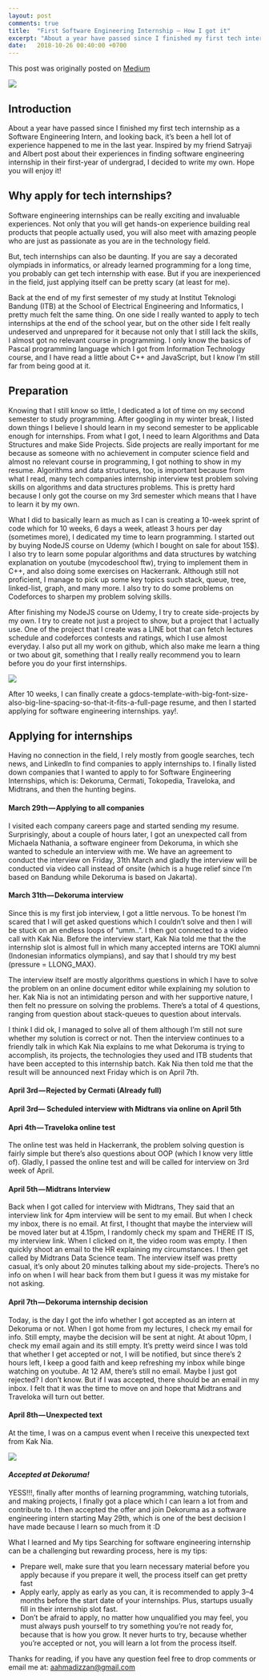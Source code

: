 ```yaml
---
layout: post
comments: true
title:  "First Software Engineering Internship — How I got it"
excerpt: "About a year have passed since I finished my first tech internship as a Software Engineering Intern, and looking back, it’s been a hell lot of experience happened to me in the last year."
date:   2018-10-26 00:40:00 +0700
---
```


This post was originally posted on [Medium](https://medium.com/@ahmadizzan/first-software-engineering-internship-how-i-got-it-48107c555444)

<img src="/assets/dekoruma_engineering_team.jpeg">


## Introduction
About a year have passed since I finished my first tech internship as a Software Engineering Intern, and looking back, it’s been a hell lot of experience happened to me in the last year. Inspired by my friend Satryaji and Albert post about their experiences in finding software engineering internship in their first-year of undergrad, I decided to write my own. Hope you will enjoy it!

## Why apply for tech internships?
Software engineering internships can be really exciting and invaluable experiences. Not only that you will get hands-on experience building real products that people actually used, you will also meet with amazing people who are just as passionate as you are in the technology field.

But, tech internships can also be daunting. If you are say a decorated olympiads in informatics, or already learned programming for a long time, you probably can get tech internship with ease. But if you are inexperienced in the field, just applying itself can be pretty scary (at least for me).

Back at the end of my first semester of my study at Institut Teknologi Bandung (ITB) at the School of Electrical Engineering and Informatics, I pretty much felt the same thing. On one side I really wanted to apply to tech internships at the end of the school year, but on the other side I felt really undeserved and unprepared for it because not only that I still lack the skills, I almost got no relevant course in programming. I only know the basics of Pascal programming language which I got from Information Technology course, and I have read a little about C++ and JavaScript, but I know I’m still far from being good at it.

## Preparation
Knowing that I still know so little, I dedicated a lot of time on my second semester to study programming. After googling in my winter break, I listed down things I believe I should learn in my second semester to be applicable enough for internships. From what I got, I need to learn Algorithms and Data Structures and make Side Projects. Side projects are really important for me because as someone with no achievement in computer science field and almost no relevant course in programming, I got nothing to show in my resume. Algorithms and data structures, too, is important because from what I read, many tech companies internship interview test problem solving skills on algorithms and data structures problems. This is pretty hard because I only got the course on my 3rd semester which means that I have to learn it by my own.

What I did to basically learn as much as I can is creating a 10-week sprint of code which for 10 weeks, 6 days a week, atleast 3 hours per day (sometimes more), I dedicated my time to learn programming. I started out by buying NodeJS course on Udemy (which I bought on sale for about 15$). I also try to learn some popular algorithms and data structures by watching explanation on youtube (mycodeschool ftw), trying to implement them in C++, and also doing some exercises on Hackerrank. Although still not proficient, I manage to pick up some key topics such stack, queue, tree, linked-list, graph, and many more. I also try to do some problems on Codeforces to sharpen my problem solving skills.

After finishing my NodeJS course on Udemy, I try to create side-projects by my own. I try to create not just a project to show, but a project that I actually use. One of the project that I create was a LINE bot that can fetch lectures schedule and codeforces contests and ratings, which I use almost everyday. I also put all my work on github, which also make me learn a thing or two about git, something that I really really recommend you to learn before you do your first internships.

<img src="/assets/personal_line_bot.jpeg">

After 10 weeks, I can finally create a gdocs-template-with-big-font-size-also-big-line-spacing-so-that-it-fits-a-full-page resume, and then I started applying for software engineering internships. yay!.

## Applying for internships
Having no connection in the field, I rely mostly from google searches, tech news, and LinkedIn to find companies to apply internships to. I finally listed down companies that I wanted to apply to for Software Engineering Internships, which is: Dekoruma, Cermati, Tokopedia, Traveloka, and Midtrans, and then the hunting begins.

#### March 29th — Applying to all companies
I visited each company careers page and started sending my resume. Surprisingly, about a couple of hours later, I got an unexpected call from Michaela Nathania, a software engineer from Dekoruma, in which she wanted to schedule an interview with me. We have an agreement to conduct the interview on Friday, 31th March and gladly the interview will be conducted via video call instead of onsite (which is a huge relief since I’m based on Bandung while Dekoruma is based on Jakarta).

#### March 31th — Dekoruma interview
Since this is my first job interview, I got a little nervous. To be honest I’m scared that I will get asked questions which I couldn’t solve and then I will be stuck on an endless loops of “umm..”. I then got connected to a video call with Kak Nia. Before the interview start, Kak Nia told me that the the internship slot is almost full in which many accepted interns are TOKI alumni (Indonesian informatics olympians), and say that I should try my best (pressure = LLONG_MAX).

The interview itself are mostly algorithms questions in which I have to solve the problem on an online document editor while explaining my solution to her. Kak Nia is not an intimidating person and with her supportive nature, I then felt no pressure on solving the problems. There’s a total of 4 questions, ranging from question about stack-queues to question about intervals.

I think I did ok, I managed to solve all of them although I’m still not sure whether my solution is correct or not. Then the interview continues to a friendly talk in which Kak Nia explains to me what Dekoruma is trying to accomplish, its projects, the technologies they used and ITB students that have been accepted to this internship batch. Kak Nia then told me that the result will be announced next Friday which is on April 7th.

#### April 3rd — Rejected by Cermati (Already full)
#### April 3rd— Scheduled interview with Midtrans via online on April 5th
#### Apri 4th — Traveloka online test
The online test was held in Hackerrank, the problem solving question is fairly simple but there’s also questions about OOP (which I know very little of). Gladly, I passed the online test and will be called for interview on 3rd week of April.

#### April 5th — Midtrans Interview
Back when I got called for interview with Midtrans, They said that an interview link for 4pm interview will be sent to my email. But when I check my inbox, there is no email. At first, I thought that maybe the interview will be moved later but at 4.15pm, I randomly check my spam and THERE IT IS, my interview link. When I clicked on it, the video room was empty. I then quickly shoot an email to the HR explaining my circumstances. I then get called by Midtrans Data Science team. The interview itself was pretty casual, it’s only about 20 minutes talking about my side-projects. There’s no info on when I will hear back from them but I guess it was my mistake for not asking.

#### April 7th — Dekoruma internship decision
Today, is the day I got the info whether I got accepted as an intern at Dekoruma or not. When I got home from my lectures, I check my email for info. Still empty, maybe the decision will be sent at night. At about 10pm, I check my email again and its still empty. It’s pretty weird since I was told that whether I get accepted or not, I will be notified, but since there’s 2 hours left, I keep a good faith and keep refreshing my inbox while binge watching on youtube. At 12 AM, there’s still no email. Maybe I just got rejected? I don’t know. But if I was accepted, there should be an email in my inbox. I felt that it was the time to move on and hope that Midtrans and Traveloka will turn out better.

#### April 8th — Unexpected text
At the time, I was on a campus event when I receive this unexpected text from Kak Nia.

<img src="/assets/kak_nia.png">

#### ***Accepted at Dekoruma!***


YESS!!!, finally after months of learning programming, watching tutorials, and making projects, I finally got a place which I can learn a lot from and contribute to. I then accepted the offer and join Dekoruma as a software engineering intern starting May 29th, which is one of the best decision I have made because I learn so much from it :D

What I learned and My tips
Searching for software engineering internship can be a challenging but rewarding process, here is my tips:

- Prepare well, make sure that you learn necessary material before you apply because if you prepare it well, the process itself can get pretty fast
- Apply early, apply as early as you can, it is recommended to apply 3–4 months before the start date of your internships. Plus, startups usually fill in their internship slot fast.
- Don’t be afraid to apply, no matter how unqualified you may feel, you must always push yourself to try something you’re not ready for, because that is how you grow. It never hurts to try, because whether you’re accepted or not, you will learn a lot from the process itself.


Thanks for reading, if you have any question feel free to drop comments or email me at: [aahmadizzan@gmail.com](mailto:aahmadizzan@gmail.com)